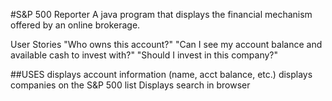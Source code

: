 #S&P 500 Reporter 
A java program that displays the financial mechanism offered by an online brokerage.

User Stories
"Who owns this account?"
"Can I see my account balance and available cash to invest with?"
"Should I invest in this company?"

##USES
displays account information (name, acct balance, etc.) 
displays companies on the S&P 500 list 
Displays search in browser 


